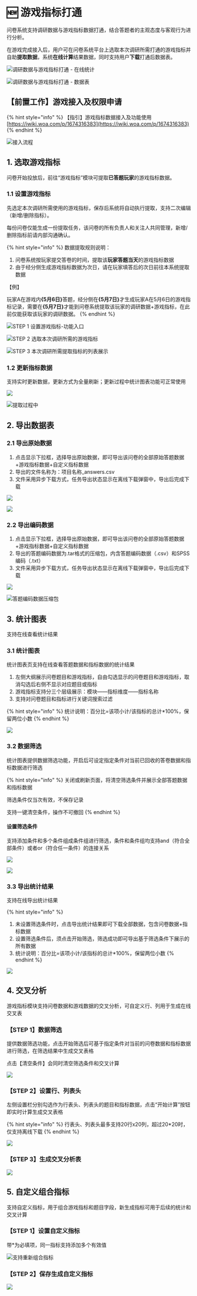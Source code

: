 # 🆕 游戏指标打通

问卷系统支持调研数据与游戏指标数据打通，结合答题者的主观态度与客观行为进行分析。

在游戏完成接入后，用户可在问卷系统平台上选取本次调研所需打通的游戏指标并自助**提取数据**，系统**在线计算**结果数据，同时支持用户**下载**打通后数据表。

![调研数据与游戏指标打通 - 在线统计](<../../.gitbook/assets/image (711).png>)

![调研数据与游戏指标打通 - 数据表](<../../.gitbook/assets/image (684).png>)

## 【前置工作】游戏接入及权限申请

{% hint style="info" %}
【指引】游戏指标数据接入及功能使用 [https://iwiki.woa.com/p/1674316383](https://iwiki.woa.com/p/1674316383)
{% endhint %}

![接入流程](<../../.gitbook/assets/image (692).png>)

## &#x20;1. 选取游戏指标

问卷开始投放后，前往“游戏指标”模块可提取**已答题玩家**的游戏指标数据。

### 1.1 设置游戏指标

先选定本次调研所需使用的游戏指标，保存后系统将自动执行提取，支持二次编辑（新增/删除指标）。

每份问卷仅能生成一份提取任务，该问卷的所有负责人和关注人共同管理，新增/删除指标前请内部沟通确认。

{% hint style="info" %}
数据提取规则说明：

1. 问卷系统按玩家提交答卷的时间，提取该**玩家答题当天**的游戏指标数据
2. 由于经分侧生成游戏指标数据为次日，请在玩家填答后的次日前往本系统提取数据

【例】

玩家A在游戏&#x5185;**{5月6日}**&#x7B54;题，经分侧&#x5728;**{5月7日}**&#x624D;生成玩家A在5月6日的游戏指标记录，需要&#x5728;**{5月7日}**&#x624D;能到问卷系统提取该玩家的调研数据+游戏指标，在此前仅能获取该玩家的调研数据。
{% endhint %}

![STEP 1 设置游戏指标-功能入口](<../../.gitbook/assets/image (668).png>)

![STEP 2 选取本次调研所需的游戏指标](<../../.gitbook/assets/image (657).png>)

![STEP 3 本次调研所需提取指标的列表展示](<../../.gitbook/assets/image (639).png>)

### 1.2 更新指标数据

支持实时更新数据，更新方式为全量刷新；更新过程中统计图表功能可正常使用

![](<../../.gitbook/assets/截屏2022-05-11 上午11.24.29.png>)

![提取过程中](<../../.gitbook/assets/截屏2022-05-11 上午11.23.10.png>)

## 2. 导出数据表

### 2.1 导出原始数据

1. 点击显示下拉框，选择导出原始数据，即可导出该问卷的全部原始答题数据+游戏指标数据+自定义指标数据
2. 导出的文件名称为：项目名称\_answers.csv
3. 文件采用异步下载方式，任务导出状态显示在离线下载弹窗中，导出后完成下载

![](<../../.gitbook/assets/截屏2022-05-11 上午11.37.04.png>)

![](<../../.gitbook/assets/截屏2022-05-11 上午11.38.40.png>)

### 2.2 导出编码数据

1. 点击显示下拉框，选择导出原始数据，即可导出该问卷的全部原始答题数据+游戏指标数据+自定义指标数据
2. 导出的答题编码数据为.tar格式的压缩包，内含答题编码数据（.csv）和SPSS编码（.txt）
3. 文件采用异步下载方式，任务导出状态显示在离线下载弹窗中，导出后完成下载

![](<../../.gitbook/assets/截屏2022-05-11 上午11.46.28.png>)

![答题编码数据压缩包](../../.gitbook/assets/image33.png)

## 3. 统计图表

支持在线查看统计结果

### 3.1 统计图表

统计图表页支持在线查看答题数据和指标数据的统计结果

1. 左侧大纲展示问卷题目和游戏指标，自由勾选显示的问卷题目和游戏指标，取消勾选后右侧不显示对应题目或指标
2. 游戏指标支持分三个层级展示：模块——指标维度——指标名称
3. 支持对问卷题目和指标进行关键词搜索过滤

{% hint style="info" %}
统计说明：百分比=该项小计/该指标的总计\*100%，保留两位小数
{% endhint %}

![](<../../.gitbook/assets/截屏2022-05-11 下午2.16.44 (1).png>)

### 3.2 数据筛选

统计图表提供数据筛选功能，开启后可设定指定条件对当前已回收的答卷数据和指标数据进行筛选

{% hint style="info" %}
关闭或刷新页面，将清空筛选条件并展示全部答题数据和指标数据

筛选条件仅当次有效，不保存记录

支持一键清空条件，操作不可撤回
{% endhint %}

#### **设置筛选条件**

支持添加条件和多个条件组成条件组进行筛选，条件和条件组均支持and（符合全部条件）或者or（符合任一条件）的连接关系

![](<../../.gitbook/assets/截屏2022-05-11 下午2.34.54.png>)

![](<../../.gitbook/assets/截屏2022-05-11 下午2.46.24.png>)

### 3.3 导出统计结果

支持在线导出统计结果

{% hint style="info" %}
1. 未设置筛选条件时，点击导出统计结果即可下载全部数据，包含问卷数据+指标数据
2. 设置筛选条件后，须点击开始筛选，筛选成功即可导出基于筛选条件下展示的所有数据
3. 统计说明：百分比=该项小计/该指标的总计\*100%，保留两位小数
{% endhint %}

![](<../../.gitbook/assets/截屏2022-05-11 下午2.52.41.png>)

## 4. 交叉分析

游戏指标模块支持问卷数据和游戏数据的交叉分析，可自定义行、列用于生成在线交叉表

### 【STEP 1】数据筛选

提供数据筛选功能，点击开始筛选后可基于指定条件对当前的问卷数据和指标数据进行筛选，在筛选结果中生成交叉表格

点击【清空条件】会同时清空筛选条件和交叉计算

![](../../.gitbook/assets/企业微信截图_1655372910977.png)

### 【STEP 2】设置行、列表头

左侧设置栏分别勾选作为行表头、列表头的题目和指标数据，点击“开始计算”按钮即实时计算生成交叉表格

{% hint style="info" %}
行表头、列表头最多支持20行x20列，超过20\*20时，仅支持离线下载
{% endhint %}

![](../../.gitbook/assets/企业微信截图_1655373199510.png)

### 【STEP 3】生成交叉分析表

![](<../../.gitbook/assets/image (637).png>)



## 5. 自定义组合指标

支持自定义指标，用于组合游戏指标和题目字段，新生成指标可用于后续的统计和交叉计算

### 【STEP 1】设置自定义指标

带\*为必填项，同一指标支持添加多个有效值

![支持重新组合指标](<../../.gitbook/assets/image (664).png>)

### 【STEP 2】保存生成自定义指标

![](../../.gitbook/assets/企业微信截图_16553740381327.png)
